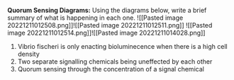 **Quorum Sensing Diagrams:** Using the diagrams below, write a brief summary of what is happening in each one.
![[Pasted image 20221211012508.png]]![[Pasted image 20221211012511.png]]
![[Pasted image 20221211012514.png]]![[Pasted image 20221211014028.png]]

1. Vibrio fischeri is only enacting bioluminecence when there is a high cell density
2. Two separate signalling chemicals being uneffected by each other
3. Quorum sensing through the concentration of a signal chemical